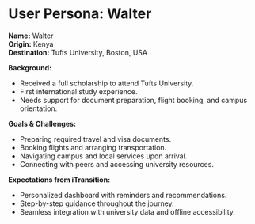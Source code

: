 # User Persona: Walter

**Name:** Walter  
**Origin:** Kenya  
**Destination:** Tufts University, Boston, USA  

**Background:**  
- Received a full scholarship to attend Tufts University.
- First international study experience.
- Needs support for document preparation, flight booking, and campus orientation.

**Goals & Challenges:**  
- Preparing required travel and visa documents.
- Booking flights and arranging transportation.
- Navigating campus and local services upon arrival.
- Connecting with peers and accessing university resources.

**Expectations from iTransition:**  
- Personalized dashboard with reminders and recommendations.
- Step-by-step guidance throughout the journey.
- Seamless integration with university data and offline accessibility.
